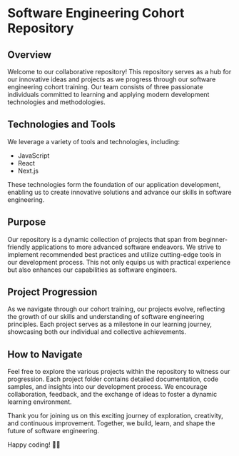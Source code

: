# Software Engineering Cohort Repository

## Overview

Welcome to our collaborative repository! This repository serves as a hub for our innovative ideas and projects as we progress through our software engineering cohort training. Our team consists of three passionate individuals committed to learning and applying modern development technologies and methodologies.

## Technologies and Tools

We leverage a variety of tools and technologies, including:

- JavaScript
- React
- Next.js

These technologies form the foundation of our application development, enabling us to create innovative solutions and advance our skills in software engineering.

## Purpose

Our repository is a dynamic collection of projects that span from beginner-friendly applications to more advanced software endeavors. We strive to implement recommended best practices and utilize cutting-edge tools in our development process. This not only equips us with practical experience but also enhances our capabilities as software engineers.

## Project Progression

As we navigate through our cohort training, our projects evolve, reflecting the growth of our skills and understanding of software engineering principles. Each project serves as a milestone in our learning journey, showcasing both our individual and collective achievements.

## How to Navigate

Feel free to explore the various projects within the repository to witness our progression. Each project folder contains detailed documentation, code samples, and insights into our development process. We encourage collaboration, feedback, and the exchange of ideas to foster a dynamic learning environment.

Thank you for joining us on this exciting journey of exploration, creativity, and continuous improvement. Together, we build, learn, and shape the future of software engineering.

Happy coding! 🚀✨

